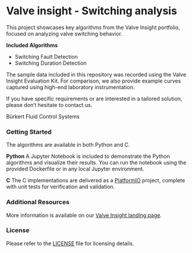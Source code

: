 # Valve insight - Switching analysis

This project showcases key algorithms from the Valve Insight portfolio, focused on analyzing valve switching behavior.

**Included Algorithms**
- Switching Fault Detection
- Switching Duration Detection

The sample data included in this repository was recorded using the Valve Insight Evaluation Kit. For comparison, we also provide example curves captured using high-end laboratory instrumentation.

If you have specific requirements or are interested in a tailored solution, please don’t hesitate to contact us.

Bürkert Fluid Control Systems


### Getting Started

The algorithms are available in both Python and C.

**Python**
A Jupyter Notebook is included to demonstrate the Python algorithms and visualize their results.
You can run the notebook using the provided Dockerfile or in any local Jupyter environment.

**C**
The C implementations are delivered as a [PlatformIO](https://platformio.org) project, complete with unit tests for verification and validation.


### Additional Resources

More information is available on our [Valve Insight landing page](https://www.buerkert.de/de/landingpage/zuverlaessige-analysegeraete-durch-diagnose-mit-valveinsight).


### License

Please refer to the [LICENSE](LICENSE.md) file for licensing details.
